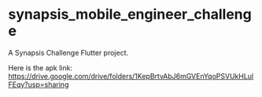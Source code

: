 # synapsis_mobile_engineer_challenge

A Synapsis Challenge Flutter project.

Here is the apk link: https://drive.google.com/drive/folders/1KepBrtvAbJ6mGVEnYqoPSVUkHLulFEqy?usp=sharing
